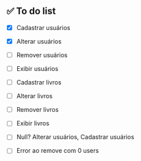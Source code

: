 ## ✅ To do list
- [x] Cadastrar usuários
- [x] Alterar usuários
- [ ] Remover usuários
- [ ] Exibir usuários


- [ ] Cadastrar livros
- [ ] Alterar livros
- [ ] Remover livros
- [ ] Exibir livros

- [ ] Null? Alterar usuários, Cadastrar usuários
- [ ] Error ao remove com 0 users
